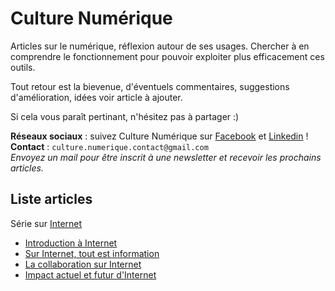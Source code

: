 # Culture Numérique

Articles sur le numérique, réflexion autour de ses usages. Chercher à en comprendre le
fonctionnement pour pouvoir exploiter plus efficacement ces outils.

Tout retour est la bievenue, d'éventuels commentaires, suggestions d'amélioration, idées voir article à ajouter.  

Si cela vous paraît pertinant, n'hésitez pas à partager :)

**Réseaux sociaux** : suivez Culture Numérique sur [Facebook](https://www.facebook.com/Culture.Numerique.Officiel) et [Linkedin](https://www.linkedin.com/company/culture-numérique-official/) !  
**Contact** : `culture.numerique.contact@gmail.com`  
*Envoyez un mail pour être inscrit à une newsletter et recevoir les prochains articles.*

## Liste articles

Série sur [Internet](Internet/)
- [Introduction à Internet](Internet/introduction_internet.md)
- [Sur Internet, tout est information](Internet/sur_internet_tout_est_information.md)
- [La collaboration sur Internet](Internet/collaboration_sur_internet.md)
- [Impact actuel et futur d'Internet](Internet/impact_actuel_futur_internet.md)
